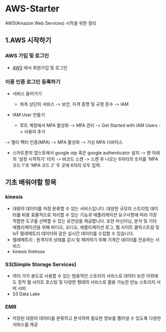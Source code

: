# AWS-Starter
AWS(Amazon Web Services) 시작을 위한 정리

## 1.AWS 시작하기
### AWS 가입 및 로그인
* [AWS](https://aws.amazon.com/ko/console/) 에서 회원가입 및 로그인

### 이중 인증 로그인 등록하기
* 서비스 들어가기
  * 좌측 상단의 서비스 -> 보안, 자격 증명 및 규정 준수 -> IAM

* IAM User 만들기
  * 루트 계정에서 MFA 활성화 -> MFA 관리 -> Get Started with IAM Users -> 사용자 추가
  
-> 멀티 팩터 인증(MFA) -> MFA 활성화 -> 가상 MFA 디바이스
* 스마트폰의 앱스토에서 google otp 혹은 google authenticator 설치 -> 맨 아래의 '설정 시작하기' 터치 -> 바코드 스캔 -> 스캔 후 나오는 6자리의 숫자를 'MFA 코드 1'과 'MFA 코드 2' 두 곳에 6자리 모두 입력.

## 기초 배워야할 항목
### kinesis
 * 대량의 데이터를 저장 분류할 수 있는 서비스입니다. 대양한 규모의 스트리밍 데이터를 비용 효율적으로 처리할 수 있는 기능과 애플리케이션 요구사항에 따라 가장 적합한 도구를 선택할 수 있는 유연성을 제공합니다. 또한 머신러닝, 분석 및 기타 애플리케이션을 위해 비디오, 오디오, 애플리케이션 로그, 웹 사이트 클릭스트림 및 IoT 텔레메트리 데이터와 같은 실시간 데이터를 수집할 수 있습니다.
 * 텔레메트리 : 원격지의 상태를 감시 및 제어하기 위해 기계간 데이터를 전송하는 서비스
 * kinesis firehose

### S3(Simple Storage Services) 
 * 여러 가지 용도로 사용할 수 있는 범용적인 스토리지 서비스로 데이터 보관 이외에도 정적 웹 사이트 호스팅 및 다양한 형태의 서비스로 활용 가능한 만능 스토리지 서버 서비
 * S3 Data Lake

### EMR
 * 저장된 대량의 데이터를 분류하고 분석하여 필요한 정보를 뽑아낼 수 있도록 다양한 서비스를 제공

